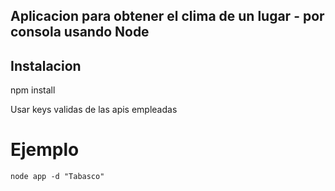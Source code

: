 ## Aplicacion para obtener el clima de un lugar - por consola usando Node

## Instalacion

npm install

Usar keys validas de las apis empleadas

# Ejemplo

```
node app -d "Tabasco"
```
